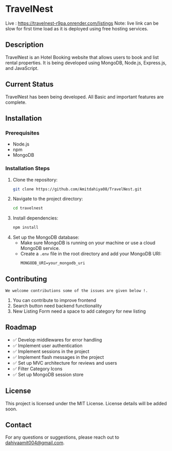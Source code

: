 # TravelNest
Live : https://travelnest-r9pa.onrender.com/listings
Note: live link can be slow for first time load as it is deployed using free hosting services.

## Description
TravelNest is an Hotel Booking website that allows users to book and list rental properties. It is being developed using MongoDB, Node.js, Express.js, and JavaScript.

## Current Status
TravelNest has been being developed. All Basic and important features are complete.

## Installation
### Prerequisites
- Node.js
- npm
- MongoDB

### Installation Steps
1. Clone the repository:
    ```sh
    git clone https://github.com/Amitdahiya08/TravelNest.git
    ```
2. Navigate to the project directory:
    ```sh
    cd travelnest
    ```
3. Install dependencies:
    ```sh
    npm install
    ```
4. Set up the MongoDB database:
    - Make sure MongoDB is running on your machine or use a cloud MongoDB service.
    - Create a `.env` file in the root directory and add your MongoDB URI:
        ```env
        MONGODB_URI=your_mongodb_uri
        ```


## Contributing
    We welcome contributions some of the issues are given below !.
1. You can contribute to improve frontend 
2. Search button need backend functionality
3. New Listing Form need a space to add category for new listing

## Roadmap
- ✅ Develop middlewares for error handling
- ✅ Implement user authentication
- ✅ Implement sessions in the project
- ✅ Implement flash messages in the project
- ✅ Set up MVC architecture for reviews and users
- ✅ Filter Category Icons 
- ✅ Set up MongoDB session store

## License
This project is licensed under the MIT License. License details will be added soon.

## Contact
For any questions or suggestions, please reach out to [dahiyaamit004@gmail.com](mailto:dahiyaamit004@gmail.com).
